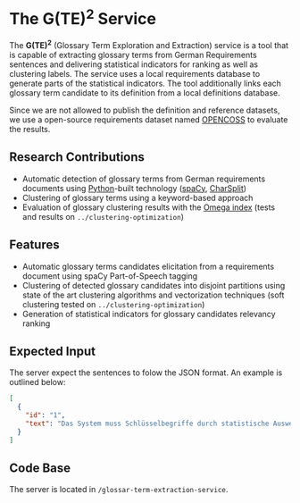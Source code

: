 # The G(TE)<sup>2</sup> Service


The **G(TE)<sup>2</sup>** (Glossary Term Exploration and Extraction) service is a tool that is capable of extracting glossary terms from German Requirements sentences and delivering statistical indicators for ranking as well as clustering labels. The service uses a local requirements database to generate parts of the statistical indicators. The tool additionally links each glossary term candidate to its definition from a local definitions database. 

Since we are not allowed to publish the definition and reference datasets, we use a open-source requirements dataset named [OPENCOSS](https://sites.google.com/site/svvregice/evaluation) to evaluate the results. 


## Research Contributions

+ Automatic detection of glossary terms from German requirements documents using [Python](https://python.org)-built technology ([spaCy](https://spacy.io/), [CharSplit](https://github.com/dtuggener/CharSplit))
+ Clustering of glossary terms using a keyword-based approach
+ Evaluation of glossary clustering results with the [Omega index](https://github.com/isaranto/omega_index) (tests and results on `../clustering-optimization`)

## Features

+ Automatic glossary terms candidates elicitation from a requirements document using spaCy Part-of-Speech tagging
+ Clustering of detected glossary candidates into disjoint partitions using state of the art clustering algorithms and vectorization techniques (soft clustering tested on `../clustering-optimization`)
+ Generation of statistical indicators for glossary candidates relevancy ranking



## Expected Input

The server expect the sentences to folow the JSON format. An example is outlined below:

```json
[
  {
    "id": "1",
    "text": "Das System muss Schlüsselbegriffe durch statistische Auswertungen zur Eintragung ins Glossar vorschlagen."
  }
]
```

## Code Base

The server is located in `/glossar-term-extraction-service`.


